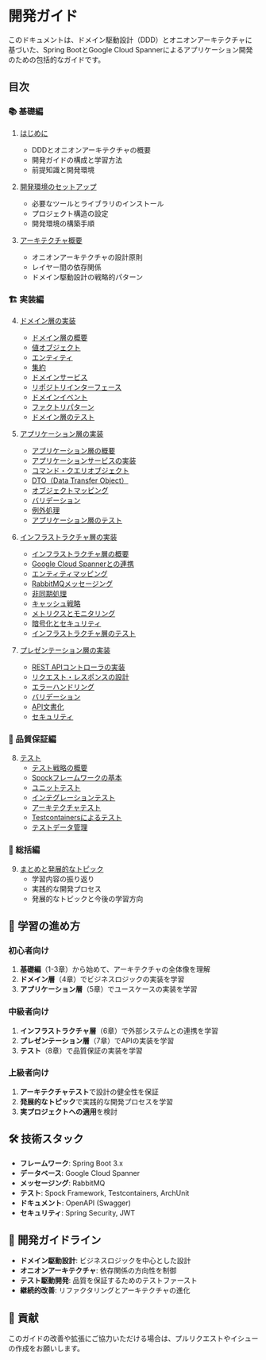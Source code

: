 # 開発ガイド

このドキュメントは、ドメイン駆動設計（DDD）とオニオンアーキテクチャに基づいた、Spring BootとGoogle Cloud Spannerによるアプリケーション開発のための包括的なガイドです。

## 目次

### 📚 基礎編
1. [はじめに](./guide/01_introduction.md)
   - DDDとオニオンアーキテクチャの概要
   - 開発ガイドの構成と学習方法
   - 前提知識と開発環境

2. [開発環境のセットアップ](./guide/02_setup.md)
   - 必要なツールとライブラリのインストール
   - プロジェクト構造の設定
   - 開発環境の構築手順

3. [アーキテクチャ概要](./guide/03_architecture.md)
   - オニオンアーキテクチャの設計原則
   - レイヤー間の依存関係
   - ドメイン駆動設計の戦略的パターン

### 🏗️ 実装編
4. [ドメイン層の実装](./guide/04_domain_layer.md)
   - [ドメイン層の概要](./guide/04_domain_overview.md)
   - [値オブジェクト](./guide/04_value_object.md)
   - [エンティティ](./guide/04_entity.md)
   - [集約](./guide/04_aggregate.md)
   - [ドメインサービス](./guide/04_domain_service.md)
   - [リポジトリインターフェース](./guide/04_repository.md)
   - [ドメインイベント](./guide/04_domain_event.md)
   - [ファクトリパターン](./guide/04_factory.md)
   - [ドメイン層のテスト](./guide/04_domain_test.md)

5. [アプリケーション層の実装](./guide/05_application_layer.md)
   - [アプリケーション層の概要](./guide/05_application_overview.md)
   - [アプリケーションサービスの実装](./guide/05_application_service.md)
   - [コマンド・クエリオブジェクト](./guide/05_command_query.md)
   - [DTO（Data Transfer Object）](./guide/05_dto.md)
   - [オブジェクトマッピング](./guide/05_mapping.md)
   - [バリデーション](./guide/05_validation.md)
   - [例外処理](./guide/05_exception.md)
   - [アプリケーション層のテスト](./guide/05_application_test.md)

6. [インフラストラクチャ層の実装](./guide/06_infrastructure_layer.md)
   - [インフラストラクチャ層の概要](./guide/06_infrastructure_overview.md)
   - [Google Cloud Spannerとの連携](./guide/06_spanner_integration.md)
   - [エンティティマッピング](./guide/06_entity_mapping.md)
   - [RabbitMQメッセージング](./guide/06_rabbitmq_messaging.md)
   - [非同期処理](./guide/06_async_processing.md)
   - [キャッシュ戦略](./guide/06_caching.md)
   - [メトリクスとモニタリング](./guide/06_metrics.md)
   - [暗号化とセキュリティ](./guide/06_security.md)
   - [インフラストラクチャ層のテスト](./guide/06_infrastructure_test.md)

7. [プレゼンテーション層の実装](./guide/07_presentation_layer.md)
   - [REST APIコントローラの実装](./guide/07_rest_controller.md)
   - [リクエスト・レスポンスの設計](./guide/07_request_response.md)
   - [エラーハンドリング](./guide/07_error_handling.md)
   - [バリデーション](./guide/07_validation.md)
   - [API文書化](./guide/07_api_documentation.md)
   - [セキュリティ](./guide/07_security.md)

### 🧪 品質保証編
8. [テスト](./guide/08_testing.md)
   - [テスト戦略の概要](./guide/08_testing_overview.md)
   - [Spockフレームワークの基本](./guide/08_spock_basics.md)
   - [ユニットテスト](./guide/08_unit_test.md)
   - [インテグレーションテスト](./guide/08_integration_test.md)
   - [アーキテクチャテスト](./guide/08_architecture_test.md)
   - [Testcontainersによるテスト](./guide/08_testcontainers.md)
   - [テストデータ管理](./guide/08_test_data.md)

### 📖 総括編
9. [まとめと発展的なトピック](./guide/09_summary.md)
   - 学習内容の振り返り
   - 実践的な開発プロセス
   - 発展的なトピックと今後の学習方向

## 🎯 学習の進め方

### 初心者向け
1. **基礎編**（1-3章）から始めて、アーキテクチャの全体像を理解
2. **ドメイン層**（4章）でビジネスロジックの実装を学習
3. **アプリケーション層**（5章）でユースケースの実装を学習

### 中級者向け
1. **インフラストラクチャ層**（6章）で外部システムとの連携を学習
2. **プレゼンテーション層**（7章）でAPIの実装を学習
3. **テスト**（8章）で品質保証の実装を学習

### 上級者向け
1. **アーキテクチャテスト**で設計の健全性を保証
2. **発展的なトピック**で実践的な開発プロセスを学習
3. **実プロジェクトへの適用**を検討

## 🛠️ 技術スタック

- **フレームワーク**: Spring Boot 3.x
- **データベース**: Google Cloud Spanner
- **メッセージング**: RabbitMQ
- **テスト**: Spock Framework, Testcontainers, ArchUnit
- **ドキュメント**: OpenAPI (Swagger)
- **セキュリティ**: Spring Security, JWT

## 📝 開発ガイドライン

- **ドメイン駆動設計**: ビジネスロジックを中心とした設計
- **オニオンアーキテクチャ**: 依存関係の方向性を制御
- **テスト駆動開発**: 品質を保証するためのテストファースト
- **継続的改善**: リファクタリングとアーキテクチャの進化

## 🤝 貢献

このガイドの改善や拡張にご協力いただける場合は、プルリクエストやイシューの作成をお願いします。 